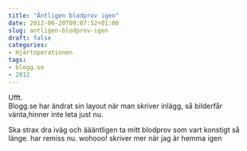 ```yaml
---
title: "Äntligen blodprov igen"
date: 2012-06-20T09:07:52+01:00
slug: antligen-blodprov-igen
draft: false
categories:
- Hjärtoperationen
tags:
- blogg.se
- 2012
---
```

Ufft.  
Blogg.se har ändrat sin layout när man skriver inlägg, så bilderfår vänta,hinner inte leta just nu.  
  
Ska strax dra iväg och äääntligen ta mitt blodprov som vart konstigt så länge. har remiss nu. wohooo! skriver mer när jag är hemma igen